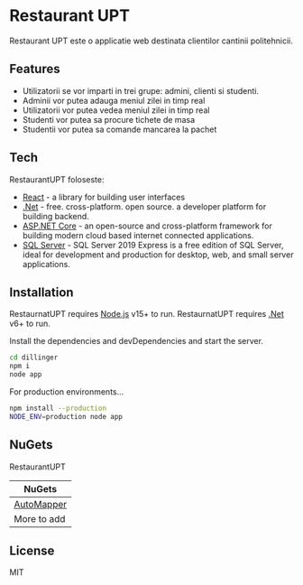 # Restaurant UPT

Restaurant UPT  este o applicatie web destinata clientilor cantinii politehnicii.

## Features

- Utilizatorii se vor imparti in trei grupe: admini, clienti si studenti.
- Adminii vor putea adauga meniul zilei in timp real
- Utilizatorii vor putea vedea meniul zilei in timp real
- Studenti vor putea sa procure tichete de masa
- Studentii vor putea sa comande mancarea la pachet


## Tech

RestaurantUPT foloseste:

- [React] - a library for building user interfaces
- [.Net] - free. cross-platform. open source. a developer platform for building backend.
- [ASP.NET Core] - an open-source and cross-platform framework for building modern cloud based internet connected applications.
- [SQL Server] - SQL Server 2019 Express is a free edition of SQL Server, ideal for development and production for desktop, web, and small server applications.



## Installation

RestaurnatUPT requires [Node.js](https://nodejs.org/) v15+ to run.
RestaurnatUPT requires [.Net](https://dotnet.microsoft.com/en-us/) v6+ to run.

Install the dependencies and devDependencies and start the server.

```sh
cd dillinger
npm i
node app
```

For production environments...

```sh
npm install --production
NODE_ENV=production node app
```

## NuGets

RestaurantUPT 

| NuGets |
| ------ | 
| [AutoMapper] | 
| More to add|



## License

MIT


 
   [React]: <https://reactjs.org/>
   [.Net]: <https://dotnet.microsoft.com/en-us/>
   [ASP.NET Core]: <https://github.com/dotnet/aspnetcore>
   [AutoMapper]: <https://www.nuget.org/packages/AutoMapper.Extensions.Microsoft.DependencyInjection/8.1.1?_src=template.>
   [SQL Server]: <https://www.microsoft.com/en-us/sql-server/sql-server-downloads>

